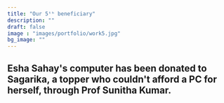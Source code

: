 ```yaml
---
title: "Our 5ᵗʰ beneficiary"
description: ""
draft: false
image : "images/portfolio/work5.jpg"
bg_image: ""
---
```

## Esha Sahay's computer has been donated to Sagarika, a topper who couldn't afford a PC for herself, through Prof Sunitha Kumar. 

